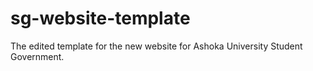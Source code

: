 # sg-website-template
The edited template for the new website for Ashoka University Student Government.
